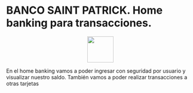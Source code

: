 # BANCO SAINT PATRICK. Home banking para transacciones.

<p align="center">
<img src="https://idforideas.com/assets/images/sanpatricio.png" width="70" height="70">
</p>


En el home banking vamos a poder ingresar con seguridad por usuario y visualizar 
nuestro saldo. También vamos a poder realizar transacciones a otras tarjetas


